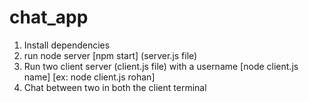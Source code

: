 # chat_app

1. Install dependencies
2. run node server [npm start] (server.js file)
3. Run two client server (client.js file) with a username [node client.js name] [ex: node client.js rohan]
4. Chat between two in both the client terminal
